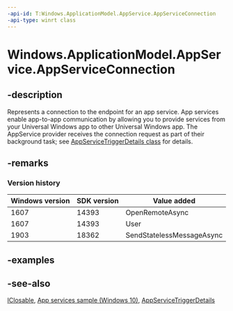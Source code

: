 ```yaml
---
-api-id: T:Windows.ApplicationModel.AppService.AppServiceConnection
-api-type: winrt class
---
```


<!-- Class syntax.
public class AppServiceConnection : Windows.ApplicationModel.AppService.IAppServiceConnection, Windows.ApplicationModel.AppService.IAppServiceConnection2, Windows.Foundation.IClosable
-->

# Windows.ApplicationModel.AppService.AppServiceConnection

## -description

Represents a connection to the endpoint for an app service. App services enable app-to-app communication by allowing you to provide services from your Universal Windows app to other Universal Windows app. The AppService provider receives the connection request as part of their background task; see [AppServiceTriggerDetails class](/uwp/api/windows.applicationmodel.appservice.appservicetriggerdetails) for details.

## -remarks

### Version history

| Windows version | SDK version | Value added |
| -- | -- | -- |
| 1607 | 14393 | OpenRemoteAsync |
| 1607 | 14393 | User |
| 1903 | 18362 | SendStatelessMessageAsync |

## -examples

## -see-also

[IClosable](../windows.foundation/iclosable.md), [App services sample (Windows 10)](https://github.com/Microsoft/Windows-universal-samples/tree/master/Samples/AppServices), [AppServiceTriggerDetails](/uwp/api/windows.applicationmodel.appservice.appservicetriggerdetails)

